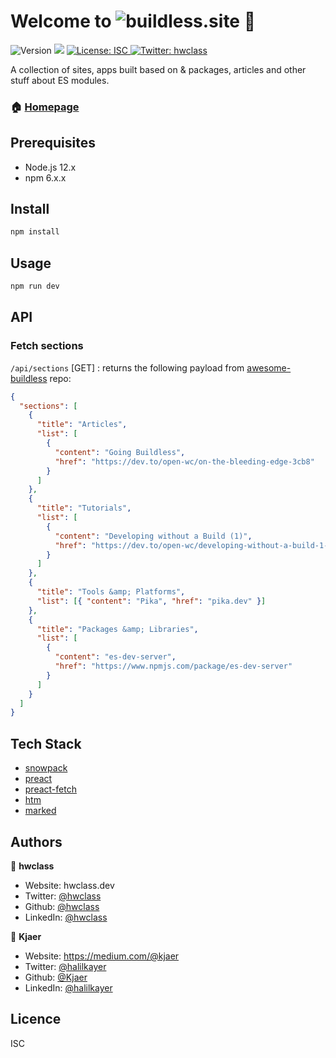 # Welcome to ![buildless.site](https://i.ibb.co/8XXyjN5/Group-1.png) 👋

![Version](https://img.shields.io/badge/version-1.0.0-blue.svg?cacheSeconds=2592000) ![](https://img.shields.io/badge/node-12.x-blue.svg) [ ![License: ISC](https://img.shields.io/badge/License-ISC-yellow.svg) ](#) [![Twitter: hwclass](https://img.shields.io/twitter/follow/hwclass.svg?style=social)](https://twitter.com/hwclass)

A collection of sites, apps built based on & packages, articles and other stuff about ES modules.

### 🏠 [Homepage](https://buildless.site)

## Prerequisites

- Node.js 12.x
- npm 6.x.x

## Install

```sh
npm install
```

## Usage

```sh
npm run dev
```

## API

### Fetch sections

`/api/sections` [GET] : returns the following payload from [awesome-buildless](https://github.com/hwclass/awesome-buildless) repo:

```json
{
  "sections": [
    {
      "title": "Articles",
      "list": [
        {
          "content": "Going Buildless",
          "href": "https://dev.to/open-wc/on-the-bleeding-edge-3cb8"
        }
      ]
    },
    {
      "title": "Tutorials",
      "list": [
        {
          "content": "Developing without a Build (1)",
          "href": "https://dev.to/open-wc/developing-without-a-build-1-introduction-26ao"
        }
      ]
    },
    {
      "title": "Tools &amp; Platforms",
      "list": [{ "content": "Pika", "href": "pika.dev" }]
    },
    {
      "title": "Packages &amp; Libraries",
      "list": [
        {
          "content": "es-dev-server",
          "href": "https://www.npmjs.com/package/es-dev-server"
        }
      ]
    }
  ]
}
```

## Tech Stack

- [snowpack](https://www.snowpack.dev/)
- [preact](https://preactjs.com/)
- [preact-fetch](https://www.pika.dev/npm/preact-fetch)
- [htm](https://github.com/developit/htm)
- [marked](https://www.npmjs.com/package/marked)

## Authors

👤 **hwclass**

- Website: hwclass.dev
- Twitter: [@hwclass](https://twitter.com/hwclass)
- Github: [@hwclass](https://github.com/hwclass)
- LinkedIn: [@hwclass](https://linkedin.com/in/hwclass)

👤 **Kjaer**

- Website: https://medium.com/@kjaer
- Twitter: [@halilkayer](https://twitter.com/halilkayer)
- Github: [@Kjaer](https://github.com/Kjaer)
- LinkedIn: [@halilkayer](https://linkedin.com/in/halilkayer)

## Licence

ISC
